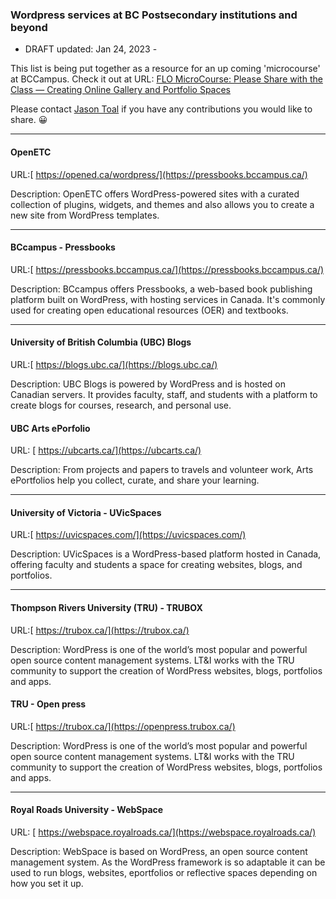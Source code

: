 
### Wordpress services at BC Postsecondary institutions and beyond

- DRAFT updated: Jan 24, 2023 -

This list is being put together as a resource for an up coming 'microcourse' at BCCampus. Check it out at 
URL: [ FLO MicroCourse: Please Share with the Class — Creating Online Gallery and Portfolio Spaces](https://bccampus.ca/event/flo-microcourse-please-share-with-the-class-creating-online-gallery-and-portfolio-spaces/ )

Please contact [Jason Toal](mailto:jason.toal@gmail.com) if you have any contributions you would like to share. 😀

---


#### OpenETC

URL:[ https://opened.ca/wordpress/](https://pressbooks.bccampus.ca/)

Description: OpenETC offers WordPress-powered sites with a curated collection of plugins, widgets, and themes and also allows you to create a new site from WordPress templates.


---


#### BCcampus - Pressbooks

URL:[ https://pressbooks.bccampus.ca/](https://pressbooks.bccampus.ca/)

Description: BCcampus offers Pressbooks, a web-based book publishing platform built on WordPress, with hosting services in Canada. It's commonly used for creating open educational resources (OER) and textbooks.


---


#### University of British Columbia (UBC) Blogs

URL:[ https://blogs.ubc.ca/](https://blogs.ubc.ca/)

Description: UBC Blogs is powered by WordPress and is hosted on Canadian servers. It provides faculty, staff, and students with a platform to create blogs for courses, research, and personal use.


#### UBC Arts ePorfolio

URL: [ https://ubcarts.ca/](https://ubcarts.ca/)

Description: From projects and papers to travels and volunteer work, Arts ePortfolios help you collect, curate, and share your learning.


---


#### University of Victoria - UVicSpaces

URL:[ https://uvicspaces.com/](https://uvicspaces.com/)

Description: UVicSpaces is a WordPress-based platform hosted in Canada, offering faculty and students a space for creating websites, blogs, and portfolios.


---


#### Thompson Rivers University (TRU) - TRUBOX

URL:[ https://trubox.ca/](https://trubox.ca/)

Description: WordPress is one of the world’s most popular and powerful open source content management systems. LT&I works with the TRU community to support the creation of WordPress websites, blogs, portfolios and apps.

#### TRU - Open press

URL:[ https://trubox.ca/](https://openpress.trubox.ca/)

Description: WordPress is one of the world’s most popular and powerful open source content management systems. LT&I works with the TRU community to support the creation of WordPress websites, blogs, portfolios and apps.


---


#### Royal Roads University - WebSpace

URL: [ https://webspace.royalroads.ca/](https://webspace.royalroads.ca/) 

Description: WebSpace is based on WordPress, an open source content management system. As the WordPress framework is so adaptable it can be used to run blogs, websites, eportfolios or reflective spaces depending on how you set it up.
